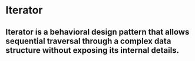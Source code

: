 # Iterator

## Iterator is a behavioral design pattern that allows sequential traversal through a complex data structure without exposing its internal details.